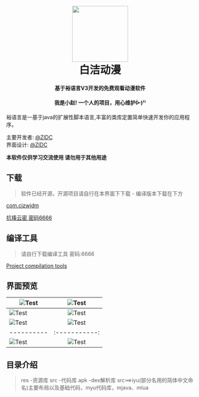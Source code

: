 <h1 align="center">
  <br>
    <img src="https://zidc.github.io/bjdm/png/icondm.png" width="150"/>
  <br>
白洁动漫
  <br>
</h1>
<h4 align="center">基于裕语言V3开发的免费观看动漫软件</h4>
<h4 align="center">我是小赵! 一个人的项目，用心维护ᐕ)⁾⁾</h4>
 裕语言是一基于java的扩展性脚本语言,丰富的类库定置简单快速开发你的应用程序。
<p align="center">
</p>

主要开发者: [@ZIDC](https://github.com/ZIDC)
<br>
界面设计: [@ZIDC](https://github.com/ZIDC)

**本软件仅供学习交流使用  请勿用于其他用途**


## 下载

> 软件已经开源，开源项目请自行在本界面下下载 - 编译版本下载在下方

[com.cjzwjdm](https://github.com/ZIDC/com.cjzwjdm/releases)

[抗揍云密 密码6666](https://wwi.lanzoup.com/b04n5j3yj)

## 编译工具

> 请自行下载编译工具 密码:6666


[Project compilation tools](https://wwa.lanzoui.com/b04nhpxud)
## 界面预览



| ![Test](https://zidc.github.io/bjdm/Preview/100.png) |  ![Test](https://zidc.github.io/bjdm/Preview/zf.png)  | 
| ---------- | :-----------:  | 
| ![Test](https://zidc.github.io/bjdm/Preview/zjgx.png) | ![Test](https://zidc.github.io/bjdm/Preview/rb.png)  
| ![Test](https://zidc.github.io/bjdm/Preview/ss.png)     | ![Test](https://zidc.github.io/bjdm/Preview/spxx.png)     | 
| ---------- | :-----------:  | 
| ![Test](https://zidc.github.io/bjdm/Preview/spxxnr.png)      | ![Test](https://zidc.github.io/bjdm/Preview/sz.png)    


> 
## 目录介绍
> res -资源库
> src -代码库
> apk -dex解析库
> src==>iyu(部分名用的简体中文命名)主要布局以及基础代码，myu代码库，mjava、mlua

